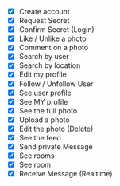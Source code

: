  - [x] Create account
 - [x] Request Secret
 - [x] Confirm Secret (Login)
 - [x] Like / Unlike a photo
 - [x] Comment on a photo
 - [x] Search by user
 - [x] Search by location
 - [x] Edit my profile
 - [x] Follow / Unfollow User
 - [x] See user profile
 - [x] See MY profile
 - [x] See the full photo
 - [x] Upload a photo
 - [x] Edit the photo (Delete)
 - [x] See the feed
 - [x] Send private Message
 - [x] See rooms
 - [x] See room
 - [x] Receive Message (Realtime)